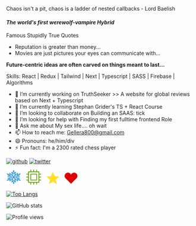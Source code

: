 Chaos isn't a pit, chaos is a ladder of nested callbacks - Lord Baelish
#### *The world's first werewolf-vampire Hybrid* 


Famous Stupidly True Quotes
- Reputation is greater than money...
- Movies are just pictures your eyes can communicate with...

**Future-centric ideas are often carved on things meant to last...**


Skills: React | Redux | Tailwind | Next | Typescript | SASS | Firebase | Algorithms

- 🔭 I’m currently working on TruthSeeker >> A website for global reviews based on Next + Typescript 
- 🌱 I’m currently learning Stephan Grider's TS + React Course 
- 👯 I’m looking to collaborate on Building an SAAS: tick 
- 🤔 I’m looking for help with Finding my first fulltime frontend Role 
- 💬 Ask me about My sex life.... oh wait  
- 📫 How to reach me: Gellera800@gmail.com 
- 😄 Pronouns: he/him/div 
- ⚡ Fun fact: I'm a 2300 rated chess player 


[<img src='https://cdn.jsdelivr.net/npm/simple-icons@3.0.1/icons/github.svg' alt='github' height='40'>](https://github.com/Geller99)  [<img src='https://cdn.jsdelivr.net/npm/simple-icons@3.0.1/icons/twitter.svg' alt='twitter' height='40'>](https://twitter.com/Elixir_js)  

<a href='https://archiveprogram.github.com/'><img src='https://raw.githubusercontent.com/acervenky/animated-github-badges/master/assets/acbadge.gif' width='40' height='40'></a> <a href='https://docs.github.com/en/developers'><img src='https://raw.githubusercontent.com/acervenky/animated-github-badges/master/assets/devbadge.gif' width='40' height='40'></a> <a href='https://stars.github.com/'><img src='https://raw.githubusercontent.com/acervenky/animated-github-badges/master/assets/starbadge.gif' width='35' height='35'></a> <a href='https://docs.github.com/en/github/supporting-the-open-source-community-with-github-sponsors'><img src='https://raw.githubusercontent.com/acervenky/animated-github-badges/master/assets/sponsorbadge.gif' width='35' height='35'></a> 

[![Top Langs](https://github-readme-stats.vercel.app/api/top-langs/?username=Geller99)](https://github.com/anuraghazra/github-readme-stats)

![GitHub stats](https://github-readme-stats.vercel.app/api?username=Geller99&show_icons=true)  

![Profile views](https://gpvc.arturio.dev/Geller99)  
